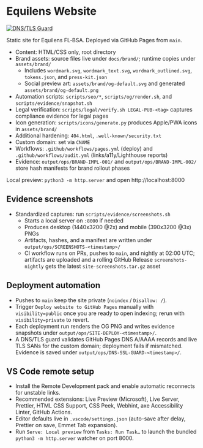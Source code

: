 # Equilens Website

[![DNS/TLS Guard](https://github.com/equilens-labs/website/actions/workflows/dns-ssl-guard.yml/badge.svg)](https://github.com/equilens-labs/website/actions/workflows/dns-ssl-guard.yml)

Static site for Equilens FL‑BSA. Deployed via GitHub Pages from `main`.

- Content: HTML/CSS only, root directory
- Brand assets: source files live under `docs/brand/`; runtime copies under `assets/brand/`
  - Includes `wordmark.svg`, `wordmark_text.svg`, `wordmark_outlined.svg`, `tokens.json`, and `press-kit.json`
  - Social preview art: `assets/brand/og-default.svg` and generated `assets/brand/og-default.png`
- Automation scripts: `scripts/seo/*`, `scripts/og/render.sh`, and `scripts/evidence/snapshot.sh`
- Legal verification: `scripts/legal/verify.sh LEGAL-PUB-<tag>` captures compliance evidence for legal pages
- Icon generation: `scripts/icons/generate.py` produces Apple/PWA icons in `assets/brand/`
- Additional hardening: `404.html`, `.well-known/security.txt`
- Custom domain: set via `CNAME`
- Workflows: `.github/workflows/pages.yml` (deploy) and `.github/workflows/audit.yml` (links/a11y/Lighthouse reports)
- Evidence: `output/ops/BRAND-IMPL-001/` and `output/ops/BRAND-IMPL-002/` store hash manifests for brand rollout phases

Local preview: `python3 -m http.server` and open http://localhost:8000

## Evidence screenshots

- Standardized captures: run `scripts/evidence/screenshots.sh`
  - Starts a local server on `:8000` if needed
  - Produces desktop (1440x3200 @2x) and mobile (390x3200 @3x) PNGs
  - Artifacts, hashes, and a manifest are written under `output/ops/SCREENSHOTS-<timestamp>/`
  - CI workflow runs on PRs, pushes to `main`, and nightly at 02:00 UTC; artifacts are uploaded and a rolling GitHub Release `screenshots-nightly` gets the latest `site-screenshots.tar.gz` asset

## Deployment automation

- Pushes to `main` keep the site private (`noindex` / `Disallow: /`).
- Trigger `Deploy website to GitHub Pages` manually with `visibility=public` once you are ready to open indexing; rerun with `visibility=private` to revert.
- Each deployment run renders the OG PNG and writes evidence snapshots under `output/ops/SITE-DEPLOY-<timestamp>/`.
 - A DNS/TLS guard validates GitHub Pages DNS A/AAAA records and live TLS SANs for the custom domain; deployment fails if mismatched. Evidence is saved under `output/ops/DNS-SSL-GUARD-<timestamp>/`.

## VS Code remote setup

- Install the Remote Development pack and enable automatic reconnects for unstable links.
- Recommended extensions: Live Preview (Microsoft), Live Server, Prettier, HTML CSS Support, CSS Peek, Webhint, axe Accessibility Linter, GitHub Actions.
- Editor defaults live in `.vscode/settings.json` (auto-save after delay, Prettier on save, Emmet Tab expansion).
- Run `Serve: Local preview` from `Tasks: Run Task…` to launch the bundled `python3 -m http.server` watcher on port 8000.
